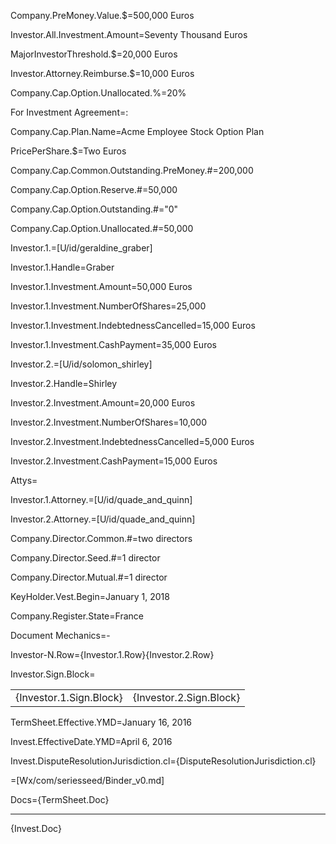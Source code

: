 Company.PreMoney.Value.$=500,000 Euros

Investor.All.Investment.Amount=Seventy Thousand Euros

MajorInvestorThreshold.$=20,000 Euros

Investor.Attorney.Reimburse.$=10,000 Euros

Company.Cap.Option.Unallocated.%=20%

For Investment Agreement=:

Company.Cap.Plan.Name=Acme Employee Stock Option Plan

PricePerShare.$=Two Euros

Company.Cap.Common.Outstanding.PreMoney.#=200,000


Company.Cap.Option.Reserve.#=50,000

Company.Cap.Option.Outstanding.#="0"

Company.Cap.Option.Unallocated.#=50,000

Investor.1.=[U/id/geraldine_graber]

Investor.1.Handle=Graber

Investor.1.Investment.Amount=50,000 Euros

Investor.1.Investment.NumberOfShares=25,000

Investor.1.Investment.IndebtednessCancelled=15,000 Euros

Investor.1.Investment.CashPayment=35,000 Euros

Investor.2.=[U/id/solomon_shirley]

Investor.2.Handle=Shirley

Investor.2.Investment.Amount=20,000 Euros

Investor.2.Investment.NumberOfShares=10,000

Investor.2.Investment.IndebtednessCancelled=5,000 Euros

Investor.2.Investment.CashPayment=15,000 Euros

Attys=</i>

Investor.1.Attorney.=[U/id/quade_and_quinn]

Investor.2.Attorney.=[U/id/quade_and_quinn]

Company.Director.Common.#=two directors

Company.Director.Seed.#=1 director

Company.Director.Mutual.#=1 director

KeyHolder.Vest.Begin=January 1, 2018

Company.Register.State=France 

Document Mechanics=-

Investor-N.Row={Investor.1.Row}{Investor.2.Row}

Investor.Sign.Block=<table><tr><td>{Investor.1.Sign.Block}</td><td>{Investor.2.Sign.Block}</td></tr></table>

TermSheet.Effective.YMD=January 16, 2016

Invest.EffectiveDate.YMD=April 6, 2016

Invest.DisputeResolutionJurisdiction.cl={DisputeResolutionJurisdiction.cl}

=[Wx/com/seriesseed/Binder_v0.md]

Docs={TermSheet.Doc}<hr>{Invest.Doc}